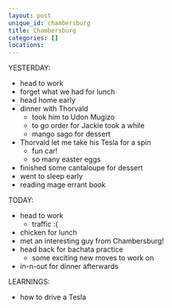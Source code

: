 ```yaml
---
layout: post
unique_id: chambersburg
title: Chambersburg
categories: []
locations: 
---
```


YESTERDAY:
* head to work
* forget what we had for lunch
* head home early
* dinner with Thorvald
  * took him to Udon Mugizo
  * to go order for Jackie took a while
  * mango sago for dessert
* Thorvald let me take his Tesla for a spin
  * fun car!
  * so many easter eggs
* finished some cantaloupe for dessert
* went to sleep early
* reading mage errant book

TODAY:
* head to work
  * traffic :(
* chicken for lunch
* met an interesting guy from Chambersburg!
* head back for bachata practice
  * some exciting new moves to work on
* in-n-out for dinner afterwards

LEARNINGS:
* how to drive a Tesla
